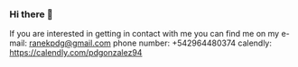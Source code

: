 ### Hi there 👋

If you are interested in getting in contact with me you can find me on my 
e-mail: ranekpdg@gmail.com
phone number: +542964480374
calendly: https://calendly.com/pdgonzalez94

<!--
**PDG94/PDG94** is a ✨ _special_ ✨ repository because its `README.md` (this file) appears on your GitHub profile.

Here are some ideas to get you started:

- 🔭 I’m currently working on ...
- 🌱 I’m currently learning ...
- 👯 I’m looking to collaborate on ...
- 🤔 I’m looking for help with ...
- 💬 Ask me about ...
- 📫 How to reach me: ...
- 😄 Pronouns: ...
- ⚡ Fun fact: ...
-->
